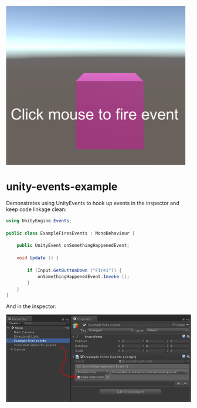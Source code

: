 ![](Docs/Logo.png)

# unity-events-example

Demonstrates using UnityEvents to hook up events in the inspector and keep code linkage clean:

```c#
using UnityEngine.Events;

public class ExampleFiresEvents : MonoBehaviour {

	public UnityEvent onSomethingHappenedEvent;

	void Update () {

		if (Input.GetButtonDown ("Fire1")) {
			onSomethingHappenedEvent.Invoke ();
		}
	}
}
```

And in the inspector:

![](Docs/UnityEvents.png)
